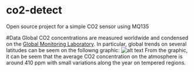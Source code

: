 # co2-detect
Open source project for a simple CO2 sensor using MQ135

#Data
Global CO2 concentrations are measured worldwide and condensed on the [Global Monitoring Laboratory](https://www.esrl.noaa.gov/gmd/). In particular, global trends on several latitudes can be seem on the followng graphic:
![alt text](https://www.esrl.noaa.gov/gmd/webdata/ccgg/trends/global_trend.png "Daily Global CO2")
From the graphic, it can be seem that the average CO2 concentration on the atmosphere is around 410 ppm with small variations along the year on tempered regions.
